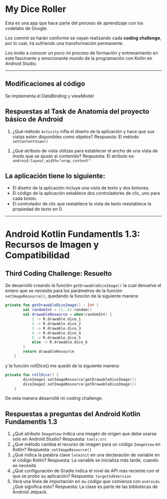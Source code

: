 # My Dice Roller

Esta es una app que hace parte del proceso de aprendizaje con los codelabs de Google.

Los commit se harán conforme se vayan realizando cada **coding challenge**, por lo cual, irá sufriendo una transformación permanente.

Los invito a conocer un poco mi proceso de formación y entrenamiento en este fascinante y emocionante mundo de la programación con Kotlin en Android Studio.

___
## Modificaciones al código

Se implementa el DataBinding y viewModel

## Respuestas al Task de Anatomía del proyecto básico de Android

1. ¿Qué método `Activity` infla el diseño de la aplicación y hace que sus vistas estén disponibles como objetos?
    Respuesta: El método `setContentView()`
    
2. ¿Qué atributo de vista utilizas para establecer el ancho de una vista de modo que se ajuste al contenido?
    Respuesta: El atributo es: `android:layout_width="wrap_content"`
    
## La aplicación tiene lo siguiente:

- El diseño de la aplicación incluye una vista de texto y dos botones.
- El código de la aplicación establece dos controladores de clic, uno para cada botón.
- El controlador de clic que restablece la vista de texto reestablece la propiedad de texto en 0.
___

# Android Kotlin Fundamentls 1.3: Recursos de Imagen y Compatibilidad

## Third Coding Challenge: Resuelto

Se desarrolló creando la función `getDrawableDiceImage()` la cual devuelve el entero que se necesita para los parámetros de la función `setImageResource()`, quedando la función de la siguiente manera:
~~~ kotlin
private fun getDrawableDiceImage() : Int {
        val randomInt = (1..6).random()
        val drawableResource = when(randomInt) {
            1 -> R.drawable.dice_1
            2 -> R.drawable.dice_2
            3 -> R.drawable.dice_3
            4 -> R.drawable.dice_4
            5 -> R.drawable.dice_5
            else -> R.drawable.dice_6
        }
        return drawableResource
    }
~~~
y la función rollDice() me quedó de la siguiente manera:
~~~ Kotlin
private fun rollDice() {
        diceImage1.setImageResource(getDrawableDiceImage())
        diceImage2.setImageResource(getDrawableDiceImage())
    }
~~~

De esta manera desarrollé mi coding challenge.

## Respuestas a preguntas del Android Kotlin Fundamentls 1.3

1. ¿Qué atributo `ImageView` indica una imagén de origen que debe usarse solo en Android Studio?
    Respuesta: `tools:src`
2. ¿Qué método cambia el recurso de imagen para un código `ImageView` en Kotlin?
    Respuesta: `setImageResource()`
3. ¿Qué indica la palabra clave `lateinit` en una declaración de variable en el código Kotlin?
    Respuesta: La variable se inicializa más tarde, cuando se necesita
4. ¿Qué configuración de Gradle indica el nivel de API más reciente con el que se probó su aplicación?
    Respuesta: `targetSdkVersion`
5. Verá una línea de importación en su código que comienza con `androidx`. ¿Qué significa esto?
    Respuesta: La clase es parte de las bibliotecas de Android Jetpack.

